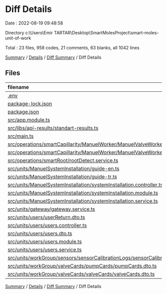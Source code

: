 # Diff Details

Date : 2022-08-19 09:48:58

Directory c:\\Users\\Emir TARTAR\\Desktop\\SmartMolesProject\\smart-moles-unit-of-work

Total : 23 files,  958 codes, 21 comments, 63 blanks, all 1042 lines

[Summary](results.md) / [Details](details.md) / [Diff Summary](diff.md) / Diff Details

## Files
| filename | language | code | comment | blank | total |
| :--- | :--- | ---: | ---: | ---: | ---: |
| [.env](/.env) | Properties | 0 | 0 | 1 | 1 |
| [package-lock.json](/package-lock.json) | JSON | 86 | 0 | 0 | 86 |
| [package.json](/package.json) | JSON | 2 | 0 | 0 | 2 |
| [src/app.module.ts](/src/app.module.ts) | TypeScript | 6 | 2 | 1 | 9 |
| [src/libs/api-results/standart-results.ts](/src/libs/api-results/standart-results.ts) | TypeScript | 6 | 5 | 0 | 11 |
| [src/main.ts](/src/main.ts) | TypeScript | 0 | 0 | 1 | 1 |
| [src/operations/smartCapillarity/ManuelWorker/ManuelValveWorker.module.ts](/src/operations/smartCapillarity/ManuelWorker/ManuelValveWorker.module.ts) | TypeScript | 31 | 0 | 3 | 34 |
| [src/operations/smartCapillarity/ManuelWorker/ManuelValveWorker.service.ts](/src/operations/smartCapillarity/ManuelWorker/ManuelValveWorker.service.ts) | TypeScript | 51 | 0 | 7 | 58 |
| [src/operations/smartRoot/rootDetect.service.ts](/src/operations/smartRoot/rootDetect.service.ts) | TypeScript | 24 | 2 | 3 | 29 |
| [src/units/ManuelSystemInstallation/guide-en.ts](/src/units/ManuelSystemInstallation/guide-en.ts) | TypeScript | 25 | 0 | 1 | 26 |
| [src/units/ManuelSystemInstallation/guide-tr.ts](/src/units/ManuelSystemInstallation/guide-tr.ts) | TypeScript | 24 | 0 | 1 | 25 |
| [src/units/ManuelSystemInstallation/systemInstallation.controller.ts](/src/units/ManuelSystemInstallation/systemInstallation.controller.ts) | TypeScript | 68 | 0 | 5 | 73 |
| [src/units/ManuelSystemInstallation/systemInstallation.module.ts](/src/units/ManuelSystemInstallation/systemInstallation.module.ts) | TypeScript | 53 | 0 | 3 | 56 |
| [src/units/ManuelSystemInstallation/systemInstallation.service.ts](/src/units/ManuelSystemInstallation/systemInstallation.service.ts) | TypeScript | 238 | 11 | 17 | 266 |
| [src/units/gateway/gateway.service.ts](/src/units/gateway/gateway.service.ts) | TypeScript | 4 | 0 | 0 | 4 |
| [src/units/users/userReturn.dto.ts](/src/units/users/userReturn.dto.ts) | TypeScript | 196 | 0 | 9 | 205 |
| [src/units/users/users.controller.ts](/src/units/users/users.controller.ts) | TypeScript | 31 | 0 | 5 | 36 |
| [src/units/users/users.dto.ts](/src/units/users/users.dto.ts) | TypeScript | 1 | 0 | -1 | 0 |
| [src/units/users/users.module.ts](/src/units/users/users.module.ts) | TypeScript | 14 | 0 | 1 | 15 |
| [src/units/users/users.service.ts](/src/units/users/users.service.ts) | TypeScript | 94 | 1 | 5 | 100 |
| [src/units/workGroup/sensors/sensorCalibrationLogs/sensorCalibrationLog.dto.ts](/src/units/workGroup/sensors/sensorCalibrationLogs/sensorCalibrationLog.dto.ts) | TypeScript | 6 | 0 | -1 | 5 |
| [src/units/workGroup/valveCards/pumpCards/pumpCards.dto.ts](/src/units/workGroup/valveCards/pumpCards/pumpCards.dto.ts) | TypeScript | -1 | 0 | 1 | 0 |
| [src/units/workGroup/valveCards/valveCards/valveCards.dto.ts](/src/units/workGroup/valveCards/valveCards/valveCards.dto.ts) | TypeScript | -1 | 0 | 1 | 0 |

[Summary](results.md) / [Details](details.md) / [Diff Summary](diff.md) / Diff Details